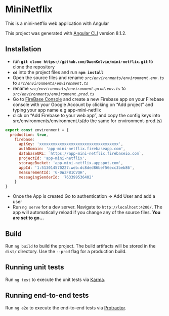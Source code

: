
# MiniNetflix

This is a mini-netflix web application with Angular

This project was generated with [Angular CLI](https://github.com/angular/angular-cli) version 8.1.2.

## Installation

- run **`git clone https://github.com/OwenKelvin/mini-netflix.git`** to clone the repository
- **`cd`** into the project files and run **`npm install`**
- Open the source files and rename *`src/environments/environment.env.ts`* to *`src/environments/environment.ts`*
- rename *`src/environments/environment.prod.env.ts`* to *`src/environments/environment.prod.ts`*
- Go to [FireBase Console](https://console.firebase.google.com/u/0/) and create a new Firebase app on your Firebase console with your Google Account by clicking on “Add project” and typing your app name e.g app-mini-netflix
- click on “Add Firebase to your web app”, and copy the config keys into src/environments/environment.ts(do the same for environment-prod.ts)

```javascript
export const environment = {
  production: true,
    firebase:
      apiKey: 'xxxxxxxxxxxxxxxxxxxxxxxxxxxxxxxxxxx',
      authDomain: 'app-mini-netflix.firebaseapp.com',
      databaseURL: `https://app-mini-netflix.firebaseio.com`,
      projectId: 'app-mini-netflix',
      storageBucket: 'app-mini-netflix.appspot.com',
      appId: '1:513014570227:web:dc8ded86bef56ecc3beb86',
      measurementId: 'G-0WZF81CVQH',
      messagingSenderId: '763399536402'
    }
}
```

- Once the App is created Go  to authentication => Add User and add a user
- Run `ng serve` for a dev server. Navigate to `http://localhost:4200/`. The app will automatically reload if you change any of the source files.
**You are set to go...**

## Build

Run `ng build` to build the project. The build artifacts will be stored in the `dist/` directory. Use the `--prod` flag for a production build.

## Running unit tests

Run `ng test` to execute the unit tests via [Karma](https://karma-runner.github.io).

## Running end-to-end tests

Run `ng e2e` to execute the end-to-end tests via [Protractor](http://www.protractortest.org/).
